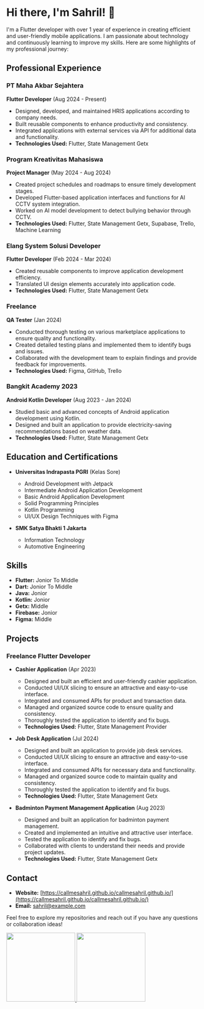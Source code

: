 # Hi there, I'm Sahril! 👋

I'm a Flutter developer with over 1 year of experience in creating efficient and user-friendly mobile applications. I am passionate about technology and continuously learning to improve my skills. Here are some highlights of my professional journey:

## Professional Experience

### PT Maha Akbar Sejahtera
**Flutter Developer** (Aug 2024 - Present)
- Designed, developed, and maintained HRIS applications according to company needs.
- Built reusable components to enhance productivity and consistency.
- Integrated applications with external services via API for additional data and functionality.
- **Technologies Used:** Flutter, State Management Getx

### Program Kreativitas Mahasiswa
**Project Manager** (May 2024 - Aug 2024)
- Created project schedules and roadmaps to ensure timely development stages.
- Developed Flutter-based application interfaces and functions for AI CCTV system integration.
- Worked on AI model development to detect bullying behavior through CCTV.
- **Technologies Used:** Flutter, State Management Getx, Supabase, Trello, Machine Learning

### Elang System Solusi Developer
**Flutter Developer** (Feb 2024 - Mar 2024)
- Created reusable components to improve application development efficiency.
- Translated UI design elements accurately into application code.
- **Technologies Used:** Flutter, State Management Getx

### Freelance
**QA Tester** (Jan 2024)
- Conducted thorough testing on various marketplace applications to ensure quality and functionality.
- Created detailed testing plans and implemented them to identify bugs and issues.
- Collaborated with the development team to explain findings and provide feedback for improvements.
- **Technologies Used:** Figma, GitHub, Trello

### Bangkit Academy 2023
**Android Kotlin Developer** (Aug 2023 - Jan 2024)
- Studied basic and advanced concepts of Android application development using Kotlin.
- Designed and built an application to provide electricity-saving recommendations based on weather data.
- **Technologies Used:** Flutter, State Management Getx

## Education and Certifications

- **Universitas Indrapasta PGRI** (Kelas Sore)
  - Android Development with Jetpack
  - Intermediate Android Application Development
  - Basic Android Application Development
  - Solid Programming Principles
  - Kotlin Programming
  - UI/UX Design Techniques with Figma

- **SMK Satya Bhakti 1 Jakarta**
  - Information Technology
  - Automotive Engineering

## Skills

- **Flutter:** Jonior To Middle
- **Dart:** Jonior To Middle
- **Java:** Jonior
- **Kotlin:** Jonior
- **Getx:** Middle
- **Firebase:** Jonior
- **Figma:** Middle


## Projects

### Freelance Flutter Developer
- **Cashier Application** (Apr 2023)
  - Designed and built an efficient and user-friendly cashier application.
  - Conducted UI/UX slicing to ensure an attractive and easy-to-use interface.
  - Integrated and consumed APIs for product and transaction data.
  - Managed and organized source code to ensure quality and consistency.
  - Thoroughly tested the application to identify and fix bugs.
  - **Technologies Used:** Flutter, State Management Provider

- **Job Desk Application** (Jul 2024)
  - Designed and built an application to provide job desk services.
  - Conducted UI/UX slicing to ensure an attractive and easy-to-use interface.
  - Integrated and consumed APIs for necessary data and functionality.
  - Managed and organized source code to maintain quality and consistency.
  - Thoroughly tested the application to identify and fix bugs.
  - **Technologies Used:** Flutter, State Management Getx

- **Badminton Payment Management Application** (Aug 2023)
  - Designed and built an application for badminton payment management.
  - Created and implemented an intuitive and attractive user interface.
  - Tested the application to identify and fix bugs.
  - Collaborated with clients to understand their needs and provide project updates.
  - **Technologies Used:** Flutter, State Management Getx

## Contact

- **Website:** [https://callmesahril.github.io/callmesahril.github.io/](https://callmesahril.github.io/callmesahril.github.io/)
- **Email:** [sahril@example.com](mailto:sahril@example.com)

Feel free to explore my repositories and reach out if you have any questions or collaboration ideas!
<p align="left">
<a href="https://github.com/callmesahril">
  <img height="180em" src="https://github-readme-stats-eight-theta.vercel.app/api?username=callmesahril&show_icons=true&theme=algolia&include_all_commits=true&count_private=true"/>
  <img height="180em" src="https://github-readme-stats-eight-theta.vercel.app/api/top-langs/?username=callmesahril&layout=compact&langs_count=8&theme=algolia"/>
</a>
</p>
